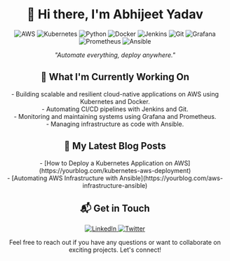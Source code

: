 <!-- Custom Attractive GitHub Profile README -->

<!-- Header Section -->
<p align="center">
 
</p>

<h1 align="center">👋 Hi there, I'm Abhijeet Yadav</h1>

<!-- Badges Section -->
<p align="center">
  <img src="https://img.shields.io/badge/AWS-Beginner-232F3E?style=for-the-badge&logo=amazon-aws&logoColor=FF9900" alt="AWS">
  <img src="https://img.shields.io/badge/Kubernetes-Beginner-326CE5?style=for-the-badge&logo=kubernetes&logoColor=white" alt="Kubernetes">
  <img src="https://img.shields.io/badge/Python-Beginner-3776AB?style=for-the-badge&logo=python&logoColor=white" alt="Python">
  <img src="https://img.shields.io/badge/Docker-Beginner-2496ED?style=for-the-badge&logo=docker&logoColor=white" alt="Docker">
  <img src="https://img.shields.io/badge/Jenkins-Beginner-D24939?style=for-the-badge&logo=jenkins&logoColor=white" alt="Jenkins">
  <img src="https://img.shields.io/badge/Git-Beginner-F05032?style=for-the-badge&logo=git&logoColor=white" alt="Git">
  <img src="https://img.shields.io/badge/Grafana-Beginner-F46800?style=for-the-badge&logo=grafana&logoColor=white" alt="Grafana">
  <img src="https://img.shields.io/badge/Prometheus-Beginner-E6522C?style=for-the-badge&logo=prometheus&logoColor=white" alt="Prometheus">
  <img src="https://img.shields.io/badge/Ansible-Beginner-EE0000?style=for-the-badge&logo=ansible&logoColor=white" alt="Ansible">
</p>

<!-- Introduction Section -->
<p align="center">
  <em>"Automate everything, deploy anywhere."</em>
</p>

<!-- Current Projects Section -->
<h2 align="center">🚀 What I'm Currently Working On</h2>

<p align="center">
  - Building scalable and resilient cloud-native applications on AWS using Kubernetes and Docker.<br>
  - Automating CI/CD pipelines with Jenkins and Git.<br>
  - Monitoring and maintaining systems using Grafana and Prometheus.<br>
  - Managing infrastructure as code with Ansible.
</p>

<!-- Blog Posts Section -->
<h2 align="center">📝 My Latest Blog Posts</h2>

<p align="center">
  - [How to Deploy a Kubernetes Application on AWS](https://yourblog.com/kubernetes-aws-deployment)<br>
  - [Automating AWS Infrastructure with Ansible](https://yourblog.com/aws-infrastructure-ansible)
</p>

<!-- Contact Section -->
<h2 align="center">📬 Get in Touch</h2>

<p align="center">
  <a href="https://www.linkedin.com/in/iamdevopsengineer/" target="_blank">
    <img src="https://img.shields.io/badge/LinkedIn-Connect-0077B5?style=for-the-badge&logo=linkedin&logoColor=white" alt="LinkedIn">
  </a>
  <a href="https://twitter.com/zerodollarboy" target="_blank">
    <img src="https://img.shields.io/badge/Twitter-Follow-1DA1F2?style=for-the-badge&logo=twitter&logoColor=white" alt="Twitter">
  </a>
</p>

<p align="center">
  Feel free to reach out if you have any questions or want to collaborate on exciting projects. Let's connect!
</p>

<!-- End of README -->
